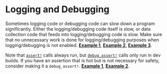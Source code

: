# Logging and Debugging

Sometimes logging code or debugging code can slow down a program significantly.
Either the logging/debugging code itself is slow, or data collection code that
feeds into logging/debugging code is slow. Make sure that no unnecessary work
is done for logging/debugging purposes when logging/debugging is not enabled.
[**Example 1**](https://github.com/rust-lang/rust/pull/50246/commits/2e4f66a86f7baa5644d18bb2adc07a8cd1c7409d),
[**Example 2**](https://github.com/rust-lang/rust/pull/75133/commits/eeb4b83289e09956e0dda174047729ca87c709fe),
[**Example 3**](https://github.com/rust-lang/rust/pull/147293/commits/cb0f969b623a7e12a0d8166c9a498e17a8b5a3c4).

Note that [`assert!`] calls always run, but [`debug_assert!`] calls only run in
dev builds. If you have an assertion that is hot but is not necessary for
safety, consider making it a `debug_assert!`.
[**Example 1**](https://github.com/rust-lang/rust/pull/58210/commits/f7ed6e18160bc8fccf27a73c05f3935c9e8f672e),
[**Example 2**](https://github.com/rust-lang/rust/pull/90746/commits/580d357b5adef605fc731d295ca53ab8532e26fb).

[`assert!`]: https://doc.rust-lang.org/std/macro.assert.html
[`debug_assert!`]: https://doc.rust-lang.org/std/macro.debug_assert.html
